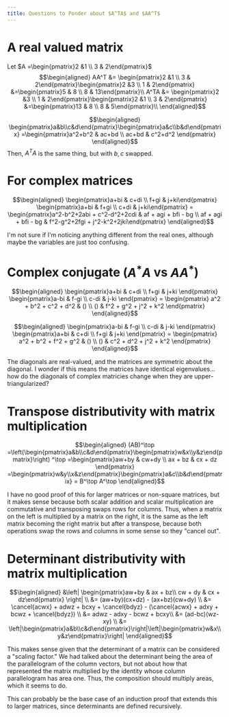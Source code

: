 ```yaml
---
title: Questions to Ponder about $A^TA$ and $AA^T$
---
```


# A real valued matrix

Let $A =\begin{pmatrix}2 &1 \\ 3 & 2\end{pmatrix}$ $$\begin{aligned}
  AA^T &= \begin{pmatrix}2 &1 \\ 3 & 2\end{pmatrix}\begin{pmatrix}2 &3 \\ 1 & 2\end{pmatrix} &=\begin{pmatrix}5 & 8 \\ 8 & 13\end{pmatrix}\\
  A^TA &= \begin{pmatrix}2 &3 \\ 1 & 2\end{pmatrix}\begin{pmatrix}2 &1 \\ 3 & 2\end{pmatrix} &=\begin{pmatrix}13 & 8 \\ 8 & 5\end{pmatrix}\\
  \end{aligned}$$

$$\begin{aligned}
  \begin{pmatrix}a&b\\c&d\end{pmatrix}\begin{pmatrix}a&c\\b&d\end{pmatrix} =\begin{pmatrix}a^2+b^2 & ac+bd \\ ac+bd & c^2+d^2 \end{pmatrix}
  \end{aligned}$$ Then, $A^TA$ is the same thing, but with $b, c$
swapped.

# For complex matrices

$$\begin{aligned}
  \begin{pmatrix}a+bi & c+di \\ f+gi & j+ki\end{pmatrix} \begin{pmatrix}a+bi & f+gi \\ c+di & j+ki\end{pmatrix} =
  \begin{pmatrix}a^2-b^2+2abi + c^2-d^2+2cdi & af + agi + bfi - bg \\ af + agi + bfi - bg & f^2-g^2+2fgi + j^2-k^2+2jki\end{pmatrix}
  \end{aligned}$$

I\'m not sure if I\'m noticing anything different from the real ones,
although maybe the variables are just too confusing.

# Complex conjugate ($A^*A$ vs $A A^*$)

$$\begin{aligned}
  \begin{pmatrix}a+bi & c+di \\ f+gi & j+ki \end{pmatrix}
  \begin{pmatrix}a-bi & f-gi \\ c-di & j-ki \end{pmatrix} =
  \begin{pmatrix} a^2 + b^2 + c^2 + d^2 & () \\ () & f^2 + g^2 + j^2 + k^2 \end{pmatrix}
  \end{aligned}$$

$$\begin{aligned}
  \begin{pmatrix}a-bi & f-gi \\ c-di & j-ki \end{pmatrix}
  \begin{pmatrix}a+bi & c+di \\ f+gi & j+ki \end{pmatrix} =
  \begin{pmatrix} a^2 + b^2 + f^2 + g^2 & () \\ () & c^2 + d^2 + j^2 + k^2 \end{pmatrix}
  \end{aligned}$$

The diagonals are real-valued, and the matrices are symmetric about the
diagonal. I wonder if this means the matrices have identical
eigenvalues... how do the diagonals of complex matricies change when
they are upper-triangularized?

# Transpose distributivity with matrix multiplication

$$\begin{aligned}
  (AB)^\top =\left(\begin{pmatrix}a&b\\c&d\end{pmatrix}\begin{pmatrix}w&x\\y&z\end{pmatrix}\right) ^\top
  =\begin{pmatrix}aw+by & cw+dy \\ ax + bz & cx + dz \end{pmatrix} =\begin{pmatrix}w&y\\x&z\end{pmatrix}\begin{pmatrix}a&c\\b&d\end{pmatrix} = B^\top A^\top
  \end{aligned}$$

I have no good proof of this for larger matrices or non-square matrices,
but it makes sense because both scalar addition and scalar
multiplication are commutative and transposing swaps rows for columns.
Thus, when a matrix on the left is multiplied by a matrix on the right,
it is the same as the left matrix becoming the right matrix but after a
transpose, because both operations swap the rows and columns in some
sense so they \"cancel out\".

# Determinant distributivity with matrix multiplication

$$\begin{aligned}
  &\left| \begin{pmatrix}aw+by & ax + bz\\ cw + dy & cx + dz\end{pmatrix} \right|   \\
  &= (aw+by)(cx+dz) - (ax+bz)(cw+dy) \\
  &= \cancel{acwx} + adwz + bcxy + \cancel{bdyz} - (\cancel{acwx} + adxy + bcwz + \cancel{bdyz}) \\
  &= adwz - adxy - bcwz + bcxy\\
  &= (ad-bc)(wz-xy) \\
  &= \left|\begin{pmatrix}a&b\\c&d\end{pmatrix}\right|\left|\begin{pmatrix}w&x\\y&z\end{pmatrix}\right|
  \end{aligned}$$

This makes sense given that the determinant of a matrix can be
considered a \"scaling factor.\" We had talked about the determinant
being the area of the parallelogram of the column vectors, but not about
how that represented the matrix multiplied by the identity whose column
parallelogram has area one. Thus, the composition should multiply areas,
which it seems to do.

This can probably be the base case of an induction proof that extends
this to larger matrices, since determinants are defined recursively.
